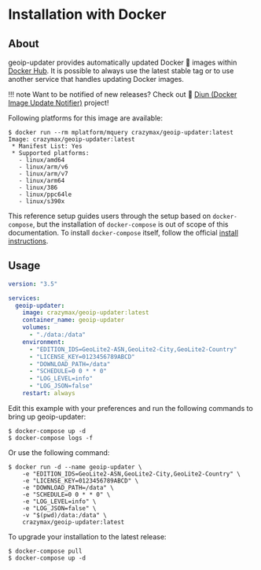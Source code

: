 # Installation with Docker

## About

geoip-updater provides automatically updated Docker :whale: images within [Docker Hub](https://hub.docker.com/r/crazymax/geoip-updater).
It is possible to always use the latest stable tag or to use another service that handles updating Docker images.

!!! note
    Want to be notified of new releases? Check out :bell: [Diun (Docker Image Update Notifier)](https://github.com/crazy-max/diun) project!

Following platforms for this image are available:

```shell
$ docker run --rm mplatform/mquery crazymax/geoip-updater:latest
Image: crazymax/geoip-updater:latest
 * Manifest List: Yes
 * Supported platforms:
   - linux/amd64
   - linux/arm/v6
   - linux/arm/v7
   - linux/arm64
   - linux/386
   - linux/ppc64le
   - linux/s390x
```

This reference setup guides users through the setup based on `docker-compose`, but the installation of `docker-compose`
is out of scope of this documentation. To install `docker-compose` itself, follow the official
[install instructions](https://docs.docker.com/compose/install/).

## Usage

```yaml
version: "3.5"

services:
  geoip-updater:
    image: crazymax/geoip-updater:latest
    container_name: geoip-updater
    volumes:
      - "./data:/data"
    environment:
      - "EDITION_IDS=GeoLite2-ASN,GeoLite2-City,GeoLite2-Country"
      - "LICENSE_KEY=0123456789ABCD"
      - "DOWNLOAD_PATH=/data"
      - "SCHEDULE=0 0 * * 0"
      - "LOG_LEVEL=info"
      - "LOG_JSON=false"
    restart: always
```

Edit this example with your preferences and run the following commands to bring up geoip-updater:

```shell
$ docker-compose up -d
$ docker-compose logs -f
```

Or use the following command:

```shell
$ docker run -d --name geoip-updater \
    -e "EDITION_IDS=GeoLite2-ASN,GeoLite2-City,GeoLite2-Country" \
    -e "LICENSE_KEY=0123456789ABCD" \
    -e "DOWNLOAD_PATH=/data" \
    -e "SCHEDULE=0 0 * * 0" \
    -e "LOG_LEVEL=info" \
    -e "LOG_JSON=false" \
    -v "$(pwd)/data:/data" \
    crazymax/geoip-updater:latest
```

To upgrade your installation to the latest release:

```shell
$ docker-compose pull
$ docker-compose up -d
```
